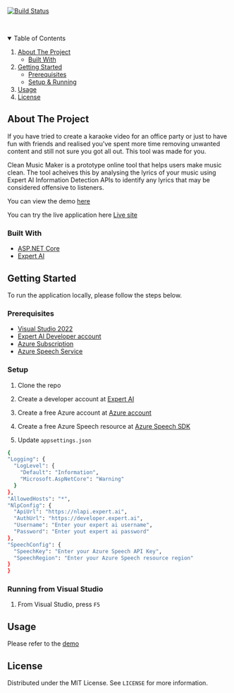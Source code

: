 [![Build Status](https://dev.azure.com/peterasamoah7/LearnDevOps/_apis/build/status/peterasamoah7.CleanMusicMaker?branchName=main)](https://dev.azure.com/peterasamoah7/LearnDevOps/_build/latest?definitionId=24&branchName=main)

<!--
*** Thanks for checking out the Best-README-Template. If you have a suggestion
*** that would make this better, please fork the repo and create a pull request
*** or simply open an issue with the tag "enhancement".
*** Thanks again! Now go create something AMAZING! :D
-->



<!-- PROJECT SHIELDS -->
<!--
*** I'm using markdown "reference style" links for readability.
*** Reference links are enclosed in brackets [ ] instead of parentheses ( ).
*** See the bottom of this document for the declaration of the reference variables
*** for contributors-url, forks-url, etc. This is an optional, concise syntax you may use.
*** https://www.markdownguide.org/basic-syntax/#reference-style-links
-->

<!-- PROJECT LOGO -->
<br />
<p align="center">
<!-- TABLE OF CONTENTS -->
<details open="open">
  <summary>Table of Contents</summary>
  <ol>
    <li>
      <a href="#about-the-project">About The Project</a>
      <ul>
        <li><a href="#built-with">Built With</a></li>
      </ul>
    </li>
    <li>
      <a href="#getting-started">Getting Started</a>
      <ul>
        <li><a href="#prerequisites">Prerequisites</a></li>
      </ul>
      <ul>
        <li><a href="#setup">Setup & Running</a></li>
      </ul>
    </li>
    <li><a href="#usage">Usage</a></li>
    <li><a href="#license">License</a></li>
  </ol>
</details>



<!-- ABOUT THE PROJECT -->
## About The Project
If you have tried to create a karaoke video for an office party or just to have fun with friends and realised you've spent more time removing unwanted content and still not sure you got all out. This tool was made for you. 

Clean Music Maker is a prototype online tool that helps users make music clean. The tool acheives this by analysing the lyrics of your music using Expert AI Information Detection APIs to identify any lyrics that may be considered offensive to listeners.

You can view the demo [here](https://youtu.be/K_tMPIIyOKQ)

You can try the live application here [Live site](https://cleanmusicmaker.azurewebsites.net/)

### Built With
* [ASP.NET Core](https://dotnet.microsoft.com/)
* [Expert AI](https://www.expert.ai/)

<!-- GETTING STARTED -->
## Getting Started

To run the application locally, please follow the steps below.

### Prerequisites

* [Visual Studio 2022](https://visualstudio.microsoft.com/)
* [Expert AI Developer account](https://developer.expert.ai/)
* [Azure Subscription](https://azure.microsoft.com/en-gb/free/)
* [Azure Speech Service](https://azure.microsoft.com/en-us/products/cognitive-services/speech-services/)


### Setup

1. Clone the repo 
2. Create a developer account at [Expert AI](https://developer.expert.ai/)
3. Create a free Azure account at [Azure account](https://azure.microsoft.com/en-gb/free/)
4. Create a free Azure Speech resource at [Azure Speech SDK](https://learn.microsoft.com/en-gb/azure/cognitive-services/speech-service/speech-sdk)

3. Update `appsettings.json`
  ```sh
{
  "Logging": {
    "LogLevel": {
      "Default": "Information",
      "Microsoft.AspNetCore": "Warning"
    }
  },
  "AllowedHosts": "*",
  "NlpConfig": {
    "ApiUrl": "https://nlapi.expert.ai",
    "AuthUrl": "https://developer.expert.ai",
    "Username": "Enter your expert ai username",
    "Password": "Enter yout expert ai password"
  },
  "SpeechConfig": {
    "SpeechKey": "Enter your Azure Speech API Key",
    "SpeechRegion": "Enter your Azure Speech resource region"
  }
}
```

### Running from Visual Studio

1. From Visual Studio, press `F5`
 
<!-- USAGE EXAMPLES -->
## Usage

Please refer to the [demo](https://youtu.be/K_tMPIIyOKQ)

<!-- LICENSE -->
## License

Distributed under the MIT License. See `LICENSE` for more information.
